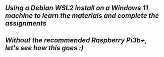 ## ___Using a Debian WSL2 install on a Windows 11 machine to learn the materials and complete the assignments___
## ___Without the recommended Raspberry Pi3b+, let's see how this goes :)___
